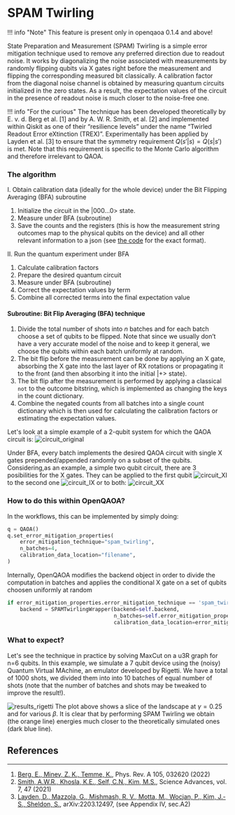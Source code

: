 # SPAM Twirling 

!!! info "Note"
    This feature is present only in openqaoa 0.1.4 and above!


State Preparation and Measurement (SPAM) Twirling is a simple error mitigation technique used to remove any preferred direction due to readout noise.  It works by diagonalizing the noise associated with measurements by randomly flipping qubits via X gates right before the measurement and flipping the corresponding measured bit classically. 
A calibration factor from the diagonal noise channel is obtained by measuring quantum circuits initialized in the zero states. As a result, the expectation values of the circuit in the presence of readout noise is much closer to the noise-free one.

!!! info "For the curious"
    The technique has been developed theoretically by E. v. d. Berg et al. [1] and by A. W. R. Smith, et al. [2] and implemented within Qiskit as one of their “resilience levels” under the name “Twirled Readout Error eXtinction (TREX)”. Experimentally has been applied by Layden et al. [3] to ensure that the  symmetry requirement $Q(s'| s) = Q(s |s')$ is met. Note that this requirement is specific to the Monte Carlo algorithm and therefore irrelevant to QAOA. 


### The algorithm
I. Obtain calibration data (ideally for the whole device) under the Bit Flipping Averaging (BFA) subroutine

1. Initialize the circuit in the |000…0> state.
2. Measure under BFA (subroutine)
3. Save the counts and the registers (this is how the measurement string outcomes map to the physical qubits on the device) and all other relevant information to a json (see [the code](https://github.com/entropicalabs/openqaoa/blob/dev/tests/qpu_calibration_data/README_calibration_files.md) for the exact format). 

II. Run the quantum experiment under BFA 

1. Calculate calibration factors 
2. Prepare the desired quantum circuit 
3. Measure under BFA (subroutine)
4. Correct the expectation values by term 
5. Combine all corrected terms into the final expectation value

#### Subroutine: Bit Flip Averaging (BFA) technique

1. Divide the total number of shots into $n$ batches and for each batch choose a set of qubits to be flipped. Note that since we usually don’t have a very accurate model of the noise and to keep it general, we choose the qubits within each batch uniformly at random.
2. The bit flip before the measurement can be done by applying an X gate, absorbing the X gate into the last layer of RX rotations or propagating it to the front (and then absorbing it into the initial |+> state). 
3. The bit flip after the measurement is performed by applying a classical `not` to the outcome bitstring, which is implemented as changing the keys in the count dictionary. 
4. Combine the negated counts from all batches into a single count dictionary which is then used for calculating the calibration factors or estimating the expectation values.

Let's look at a simple example of a 2-qubit system for which the QAOA circuit is:
![circuit_original](/img/spam_twirling_circuit_0.png)

Under BFA, every batch implements the desired QAOA circuit with single X gates prepended/appended randomly on a subset of the qubits. Considering,as an example, a simple two qubit circuit, there are 3 posibilities for the X gates. They can be applied to the first qubit
![circuit_XI](/img/spam_twirling_circuit_2.png)
to the second one
![circuit_IX](/img/spam_twirling_circuit_3.png)
or to both:
![circuit_XX](/img/spam_twirling_circuit_1.png)

### How to do this within OpenQAOA?

In the workflows, this can be implemented by simply doing:
```Python
q = QAOA()
q.set_error_mitigation_properties(
    error_mitigation_technique="spam_twirling",
    n_batches=4,
    calibration_data_location="filename",
)
```

Internally, OpenQAOA modifies the backend object in order to divide the computation in batches and applies the conditional X gate on a set of qubits choosen uniformly at random
```Python
if error_mitigation_properties.error_mitigation_technique == 'spam_twirling':
    backend = SPAMTwirlingWrapper(backend=self.backend,
                                  n_batches=self.error_mitigation_properties.n_batches,
                                  calibration_data_location=error_mitigation_properties.calibration_data_location)
```

### What to expect?
Let's see the technique in practice by solving MaxCut on a u3R graph for n=6 qubits. In this example, we simulate a 7 qubit device using the (noisy) Quantum Virtual MAchine, an emulator developed by Rigetti. We have a total of 1000 shots, we divided them into into 10 batches of equal number of shots (note that the number of batches and shots may be tweaked to improve the result!).

![results_rigetti](/img/spam_twirling_results_rigetti.png)
The plot above shows a slice of the landscape at $\gamma=0.25$ and for various $\beta$. It is clear that by performing SPAM Twirling we obtain (the orange line) energies much closer to the theoretically simulated ones (dark blue line). 

## References
----------
1. [Berg, E., Minev, Z. K., Temme, K.](https://journals.aps.org/pra/abstract/10.1103/PhysRevA.105.032620), Phys. Rev. A 105, 032620 (2022) 
2. [Smith, A.W.R., Khosla, K.E., Self, C.N., Kim, M.S.](https://www.science.org/doi/10.1126/sciadv.abi8009),  Science Advances, vol. 7, 47 (2021)
3. [Layden, D., Mazzola, G., Mishmash, R. V., Motta, M., Wocjan, P., Kim, J.-S., Sheldon, S.](https://arxiv.org/abs/2203.12497), arXiv:2203.12497, (see Appendix IV, sec.A2)
